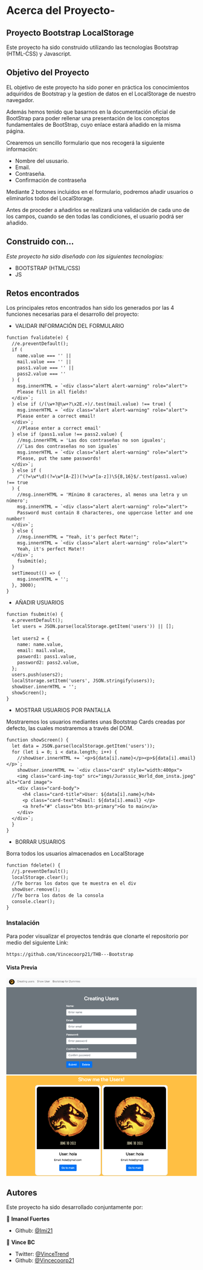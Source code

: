 # Acerca del Proyecto-

## Proyecto Bootstrap LocalStorage 

Este proyecto ha sido construido utilizando las tecnologías Bootstrap (HTML-CSS) y Javascript.

## Objetivo del Proyecto

EL objetivo de este proyecto ha sido poner en práctica los conocimientos adquiridos de Bootstrap y la gestion de datos en el LocalStorage de nuestro navegador.

Además hemos tenido que basarnos en la documentación oficial de BootStrap para poder rellenar una presentación de los conceptos fundamentales de BootStrap, cuyo enlace estará añadido en la misma página.

Crearemos un sencillo formulario que nos recogerá la siguiente información:

- Nombre del ususario.
- Email.
- Contraseña.
- Confirmación de contraseña

Mediante 2 botones incluidos en el formulario, podremos añadir usuarios o eliminarlos todos del LocalStorage.

Antes de proceder a añadirlos se realizará una validación de cada uno de los campos, cuando se den todas las condiciones, el usuario podrá ser añadido.

## Construido con...

_Este proyecto ha sido diseñado con las siguientes tecnologías:_

- BOOTSTRAP (HTML/CSS)
- JS

## Retos encontrados

Los principales retos encontrados han sido los generados por las 4 funciones necesarias para el desarrollo del proyecto:

- VALIDAR INFORMACIÓN DEL FORMULARIO

```
function fvalidate(e) {
  //e.preventDefault();
  if (
    name.value === '' ||
    mail.value === '' ||
    pass1.value === '' ||
    pass2.value === ''
  ) {
    msg.innerHTML = `<div class="alert alert-warning" role="alert">
    Please fill in all fields!
  </div>`;
  } else if (/(\w+?@\w+?\x2E.+)/.test(mail.value) !== true) {
    msg.innerHTML = `<div class="alert alert-warning" role="alert">
    Please enter a correct email!
  </div>`;
    //Please enter a correct email'
  } else if (pass1.value !== pass2.value) {
    //msg.innerHTML = 'Las dos contraseñas no son iguales';
    //`Las dos contraseñas no son iguales`
    msg.innerHTML = `<div class="alert alert-warning" role="alert">
    Please, put the same passwords!
  </div>`;
  } else if (
    /^(?=\w*\d)(?=\w*[A-Z])(?=\w*[a-z])\S{8,16}$/.test(pass1.value) !== true
  ) {
    //msg.innerHTML = 'Mínimo 8 caracteres, al menos una letra y un número';
    msg.innerHTML = `<div class="alert alert-warning" role="alert">
    Password must contain 8 characteres, one uppercase letter and one number!
  </div>`;
  } else {
    //msg.innerHTML = "Yeah, it's perfect Mate!";
    msg.innerHTML = `<div class="alert alert-warning" role="alert">
    Yeah, it's perfect Mate!!
  </div>`;
    fsubmit(e);
  }
  setTimeout(() => {
    msg.innerHTML = '';
  }, 3000);
}
```

- AÑADIR USUARIOS

```
function fsubmit(e) {
  e.preventDefault();
  let users = JSON.parse(localStorage.getItem('users')) || [];

  let users2 = {
    name: name.value,
    email: mail.value,
    pasword1: pass1.value,
    password2: pass2.value,
  };
  users.push(users2);
  localStorage.setItem('users', JSON.stringify(users));
  showUser.innerHTML = '';
  showScreen();
}

```

- MOSTRAR USUARIOS POR PANTALLA

Mostraremos los usuarios mediantes unas Bootstrap Cards creadas por defecto, las cuales mostraremos a través del DOM.

```
function showScreen() {
  let data = JSON.parse(localStorage.getItem('users'));
  for (let i = 0; i < data.length; i++) {
    //showUser.innerHTML += `<p>${data[i].name}</p><p>${data[i].email}</p>`;
    showUser.innerHTML += `<div class="card" style="width:400px">
    <img class="card-img-top" src="imgs/Jurassic_World_dom_insta.jpeg" alt="Card image">
    <div class="card-body">
      <h4 class="card-title">User: ${data[i].name}</h4>
      <p class="card-text">Email: ${data[i].email} </p>
      <a href="#" class="btn btn-primary">Go to main</a>
    </div>
  </div>`;
  }
}
```

- BORRAR USUARIOS

Borra todos los usuarios almacenados en LocalStorage

```
function fdelete() {
  //j.preventDefault();
  localStorage.clear();
  //Te borras los datos que te muestra en el div
  showUser.remove();
  //Te borra los datos de la consola
  console.clear();
}

```

### Instalación

Para poder visualizar el proyectos tendrás que clonarte el repositorio por medio del siguiente Link:

```
https://github.com/Vincecoorp21/THB---Bootstrap
```

#### Vista Previa

![foto](imgs/Bootstrap_readme_1.png)
![foto](imgs/Bootstrap_readme_2.png)

## Autores

Este proyecto ha sido desarrollado conjuntamente por:

👤 **Imanol Fuertes**

- Github: [@Imi21](https://github.com/Imi21)

👤 **Vince BC**

- Twitter: [@VinceTrend](https://twitter.com/VinceTrend)
- Github: [@Vincecoorp21](https://github.com/Vincecoorp21)
